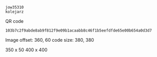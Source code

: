 ```
jow35310
kolejarz
```

QR code
```
103b7c2f9abde8ab9f812f9e09b1acaabb8c46f1b5eefdfde65e00b654a0d3d7
```

Image
offset: 360, 60
code size: 380, 380

350 x 50
400 x 400
